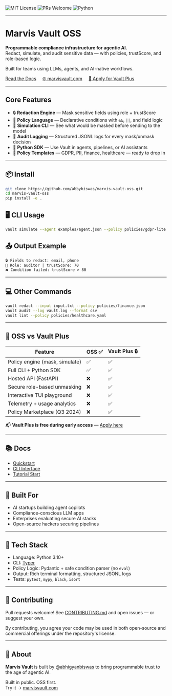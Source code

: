 ![MIT License](https://img.shields.io/badge/license-MIT-green)
![PRs Welcome](https://img.shields.io/badge/PRs-welcome-brightgreen)
![Python](https://img.shields.io/badge/python-3.10%2B-blue)

---

# Marvis Vault OSS

**Programmable compliance infrastructure for agentic AI.**  
Redact, simulate, and audit sensitive data — with policies, trustScore, and role-based logic.  

Built for teams using LLMs, agents, and AI-native workflows.

[ Read the Docs](https://docs.marvisvault.com) &nbsp;&nbsp;&nbsp;&nbsp;[🌐 marvisvault.com](https://marvisvault.com) &nbsp;&nbsp;&nbsp;&nbsp;[🚀 Apply for Vault Plus](https://tally.so/r/3XNBgP)

---

## Core Features

- 🔒 **Redaction Engine** — Mask sensitive fields using role + trustScore
- 🧠 **Policy Language** — Declarative conditions with `&&`, `||`, and field logic
- 🧪 **Simulation CLI** — See what would be masked before sending to the model
- 📜 **Audit Logging** — Structured JSONL logs for every mask/unmask decision
- 🧰 **Python SDK** — Use Vault in agents, pipelines, or AI assistants
- 💼 **Policy Templates** — GDPR, PII, finance, healthcare — ready to drop in

---

## 📦 Install

```bash
git clone https://github.com/abbybiswas/marvis-vault-oss.git
cd marvis-vault-oss
pip install -e .
```
## 🖥️ CLI Usage

```bash
vault simulate --agent examples/agent.json --policy policies/gdpr-lite.json
```
## 📤 Output Example

```txt
🔒 Fields to redact: email, phone  
🧠 Role: auditor | trustScore: 70  
❌ Condition failed: trustScore > 80  
```

---

## 💻 Other Commands

```bash
vault redact --input input.txt --policy policies/finance.json
vault audit --log vault.log --format csv
vault lint --policy policies/healthcare.yaml
```

---

## 🧱 OSS vs Vault Plus

| Feature                          | OSS ✅ | Vault Plus 🔒 |
|----------------------------------|--------|----------------|
| Policy engine (mask, simulate)   | ✅     | ✅  
| Full CLI + Python SDK            | ✅     | ✅  
| Hosted API (FastAPI)             | ❌     | ✅  
| Secure role-based unmasking      | ❌     | ✅  
| Interactive TUI playground       | ❌     | ✅  
| Telemetry + usage analytics      | ❌     | ✅  
| Policy Marketplace (Q3 2024)     | ❌     | ✅  

📬 **Vault Plus is free during early access** — [Apply here](https://tally.so/r/3XNBgP)

---

## 📚 Docs

- [Quickstart](docs/00_quickstart.md)
- [CLI Interface](docs/02_cli_interface_.md)
- [Tutorial Start](docs/01_index.md)

---

## 🧠 Built For

- AI startups building agent copilots  
- Compliance-conscious LLM apps  
- Enterprises evaluating secure AI stacks  
- Open-source hackers securing pipelines  

---

## 🔬 Tech Stack

- Language: Python 3.10+  
- CLI: [Typer](https://typer.tiangolo.com/)  
- Policy Logic: Pydantic + safe condition parser (no `eval`)  
- Output: Rich terminal formatting, structured JSONL logs  
- Tests: `pytest`, `mypy`, `black`, `isort`  

---

## 🧩 Contributing
Pull requests welcome!
See [CONTRIBUTING.md](CONTRIBUTING.md) and open issues — or suggest your own.

By contributing, you agree your code may be used in both open-source and commercial offerings under the repository's license.


---

## 🧠 About

**Marvis Vault** is built by [@abhigyanbiswas](https://www.linkedin.com/in/abhigyan-biswas/) to bring programmable trust to the age of agentic AI.

Built in public. OSS first.  
Try it → [marvisvault.com](https://marvisvault.com)
